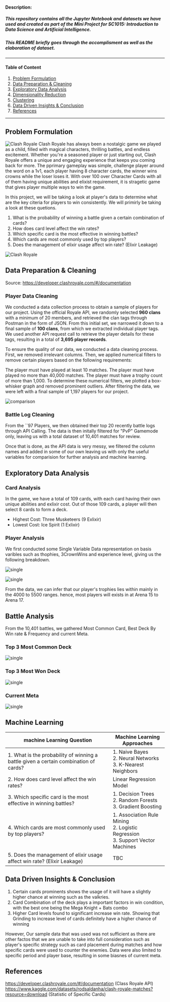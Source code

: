 
#### Description:
##### This repository contains all the Jupyter Notebook and datasets we have used and created as part of the Mini Project for SC1015: Introduction to Data Science and Artificial Intelligence.
##### This README briefly goes through the accomplisment as well as the elaboration of dataset.
---

#### Table of Content
1. [Problem Formulation](####-Problem-Formulation)
2. [Data Preparation & Cleaning](####-Data-Preparation-&-Cleaning)
3. [Exploratory Data Analysis](####-Exploratory-Data-Analysis)
4. [Dimensionality Reduction](####-Dimensionality-Reduction)
5. [Clustering](####-Clustering)
6. [Data Driven Insights & Conclusion](####-Data-Driven-Insights-&-Conclusion)
7. [References](####-References)
---
## Problem Formulation
![Clash Royale](https://static1.thegamerimages.com/wordpress/wp-content/uploads/2023/02/clash-royale-man-and-match.jpg)
Clash Royale has always been a nostalgic game we played as a child, filled with magical characters, thrilling battles, and endless excitement. Whether you're a seasoned player or just starting out, Clash Royale offers a unique and engaging experience that keeps you coming back for more. The pprimary gameplay was simple, challenge player around the word on a 1v1, each player having 8 character cards, the winner wins crowns while the loser loses it. With over 100 over Character Cards with all of them having unique abilities and elixist requirement, it is stragetic game that gives player multiple ways to win the game.

In this project, we will be taking a look at player's data to determine what are the key citeria for players to win consistently. We will primirly be taking a look at these quetions.
1. What is the probability of winning a battle given a certain combination of cards?
2. How does card level affect the win rates?
3. Which specific card is the most effective in winning battles?
4. Which cards are most commonly used by top players?
5. Does the management of elixir usage affect win rate? (Elixir Leakage)

![Clash Royale](https://gifdb.com/images/high/video-game-clash-royale-laughing-king-emote-5ms9vhxu14101bam.gif)
## Data Preparation & Cleaning
Source: https://developer.clashroyale.com/#/documentation

### Player Data Cleaning
We conducted a data collection process to obtain a sample of players for our project. Using the official Royale API, we randomly selected **960 clans** with a minimum of 20 members, and retrieved the clan tags through Postman in the form of JSON. From this initial set, we narrowed it down to a final sample of **100 clans**, from which we extracted individual player tags. We used another API request call to retrieve the player details for these tags, resulting in a total of **3,695 player records**.

To ensure the quality of our data, we conducted a data cleaning process. First, we removed irrelevant columns. Then, we applied numerical filters to remove certain players based on the following requirements:

The player must have played at least 10 matches.
The player must have played no more than 40,000 matches.
The player must have a trophy count of more than 1,000.
To determine these numerical filters, we plotted a box-whisker graph and removed prominent outliers. After filtering the data, we were left with a final sample of 1,197 players for our project.

![comparison](https://user-images.githubusercontent.com/64196627/228193008-8d43abf1-1ed2-4dd2-9fea-c279a0aea6a4.png)


### Battle Log Cleaning
From the ``97 Players, we then obtained their top 20 recently battle logs through API Calling. The data is then initally filtered for "PvP" Gamemode only, leaving us with a total dataset of 10,401 matches for review.


Once that is done, as the API data is very messy, we filtered the column names and added in some of our own leaving us with only the useful variables for comparision for further analysis and machine learning.


## Exploratory Data Analysis
### Card Analysis
In the game, we have a total of 109 cards, with each card having their own unique abilities and exlixir cost. Out of those 109 cards, a player will then select 8 cards to form a deck. 

- Highest Cost: Three Musketeers (9 Exlixir)
- Lowest Cost: Ice Spirit (1 Exlixir)

### Player Analysis
We first conducted some Single Variable Data representation on basis varibles such as thophies, 3CrownWins and experience level, giving us the following breakdown.

![single](https://github.com/timtaifung/timtaifung-NTU-SC1015-Mini-Project/blob/main/Common/Initial%20Cleaning/single%20Variable.png)

![single](https://raw.githubusercontent.com/timtaifung/timtaifung-NTU-SC1015-Mini-Project/main/Common/Initial%20Cleaning/Arena%20Breakdown.png)

From the data, we can infer that our player's trophies lies within mainly in the 4000 to 5500 ranges. hence, most players will exists in at Arena 15 to Arena 17.

## Battle Analysis
From the 10,401 battles, we gathered Most Common Card, Best Deck By Win rate & Frequency and current Meta.

### Top 3 Most Common Deck
![single](https://raw.githubusercontent.com/timtaifung/timtaifung-NTU-SC1015-Mini-Project/main/Common/Initial%20Cleaning/Common.png)

### Top 3 Most Won Deck
![single](https://raw.githubusercontent.com/timtaifung/timtaifung-NTU-SC1015-Mini-Project/main/Common/Initial%20Cleaning/MostWin.png)

### Current Meta
![single](https://raw.githubusercontent.com/timtaifung/timtaifung-NTU-SC1015-Mini-Project/main/Common/Initial%20Cleaning/meta.png)


## Machine Learning

| machine Learning Question | Machine Learning Approaches  |
| ---------------| --------------- |
| 1. What is the probability of winning a battle given a certain combination of cards? | 1. Naive Bayes<br>2. Neural Networks<br>3. K-Nearest Neighbors |
| 2. How does card level affect the win rates? | Linear Regression Model |
| 3. Which specific card is the most effective in winning battles? | 1. Decision Trees<br>2. Random Forests<br>3. Gradient Boosting |
| 4. Which cards are most commonly used by top players? | 1. Association Rule Mining<br>2. Logistic Regression<br>3. Support Vector Machines |
| 5. Does the management of elixir usage affect win rate? (Elixir Leakage) | TBC |

## Data Driven Insights & Conclusion
1. Certain cards prominents shows the usage of it will have a slightly higher chance at winning such as the valkries.
2. Card Combination of the deck plays a important factors in win condition, with the best one being the Mega Knight + Bats combo
3. Higher Card levels found to significant increase win rate. Showing that Grinding to increase level of cards definitely have a higher chance of winning

However, Our sample data that was used was not sufficient as there are other factos that we are unable to take into full consideration such as player's specific strategy such as card placement during matches and how specific cards were used to counter the enemies. Data were also limited to specific period and player base, resulting in some biasnes of current meta.

## References
https://developer.clashroyale.com/#/documentation (Class Royale API)
https://www.kaggle.com/datasets/rodsaldanha/clash-royale-matches?resource=download (Statistic of Specific Cards)
